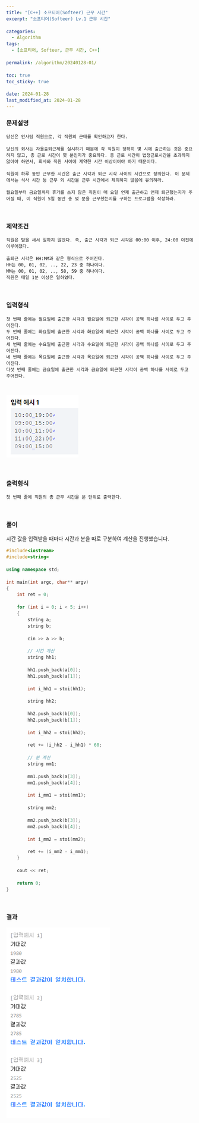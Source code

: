 ```yaml
---
title: "[C++] 소프티어(Softeer) 근무 시간"
excerpt: "소프티어(Softeer) Lv.1 근무 시간"

categories:
  - Algorithm
tags:
  - [소프티어, Softeer, 근무 시간, C++]

permalink: /algorithm/20240128-01/

toc: true
toc_sticky: true

date: 2024-01-28
last_modified_at: 2024-01-28
---
```


### 문제설명

    당신은 인사팀 직원으로, 각 직원의 근태를 확인하고자 한다.
    
    당신의 회사는 자율출퇴근제를 실시하기 때문에 각 직원이 정확히 몇 시에 출근하는 것은 중요하지 않고, 총 근로 시간이 몇 분인지가 중요하다. 총 근로 시간이 법정근로시간을 초과하지 않아야 하면서, 회사와 직원 사이에 계약한 시간 이상이어야 하기 때문이다.
    
    직원이 하루 동안 근무한 시간은 출근 시각과 퇴근 시각 사이의 시간으로 정의한다. 이 문제에서는 식사 시간 등 근무 외 시간을 근무 시간에서 제외하지 않음에 유의하라.
    
    월요일부터 금요일까지 휴가를 쓰지 않은 직원이 매 요일 언제 출근하고 언제 퇴근했는지가 주어질 때, 이 직원이 5일 동안 총 몇 분을 근무했는지를 구하는 프로그램을 작성하라.

<br/>

### 제약조건

    직원은 밤을 새서 일하지 않았다. 즉, 출근 시각과 퇴근 시각은 00:00 이후, 24:00 이전에 이루어졌다.
    
    출퇴근 시각은 HH:MM과 같은 형식으로 주어진다.
    HH는 00, 01, 02, .., 22, 23 중 하나이다.
    MM는 00, 01, 02, .., 58, 59 중 하나이다.
    직원은 매일 1분 이상은 일하였다.

<br/>

### 입력형식

    첫 번째 줄에는 월요일에 출근한 시각과 월요일에 퇴근한 시각이 공백 하나를 사이로 두고 주어진다.
    두 번째 줄에는 화요일에 출근한 시각과 화요일에 퇴근한 시각이 공백 하나를 사이로 두고 주어진다.
    세 번째 줄에는 수요일에 출근한 시각과 수요일에 퇴근한 시각이 공백 하나를 사이로 두고 주어진다.
    네 번째 줄에는 목요일에 출근한 시각과 목요일에 퇴근한 시각이 공백 하나를 사이로 두고 주어진다.
    다섯 번째 줄에는 금요일에 출근한 시각과 금요일에 퇴근한 시각이 공백 하나를 사이로 두고 주어진다.

<br/>

![입력 예시](/assets/images/posts_img/20240128-01/001.png "입력 예시")

<br/>

### 출력형식

    첫 번째 줄에 직원의 총 근무 시간을 분 단위로 출력한다.

<br/>

### 풀이
시간 값을 입력받을 때마다 시간과 분을 따로 구분하여 계산을 진행했습니다.

```cpp
#include<iostream>
#include<string>

using namespace std;

int main(int argc, char** argv)
{
    int ret = 0;

    for (int i = 0; i < 5; i++)
    {
        string a;
        string b;

        cin >> a >> b;

        // 시간 계산
        string hh1;

        hh1.push_back(a[0]);
        hh1.push_back(a[1]);

        int i_hh1 = stoi(hh1);

        string hh2;

        hh2.push_back(b[0]);
        hh2.push_back(b[1]);

        int i_hh2 = stoi(hh2);

        ret += (i_hh2 - i_hh1) * 60;

        // 분 계산
        string mm1;

        mm1.push_back(a[3]);
        mm1.push_back(a[4]);

        int i_mm1 = stoi(mm1);

        string mm2;

        mm2.push_back(b[3]);
        mm2.push_back(b[4]);

        int i_mm2 = stoi(mm2);

        ret += (i_mm2 - i_mm1);
    }

    cout << ret;

    return 0;
}
```

<br/>

### 결과
![코드 실행결과](/assets/images/posts_img/20240128-01/002.png "코드 실행결과")
